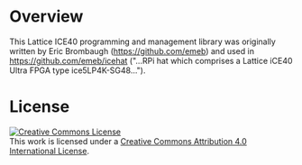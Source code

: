 # Overview
This Lattice ICE40 programming and management library was originally written by Eric Brombaugh (https://github.com/emeb) and used in https://github.com/emeb/icehat ("...RPi hat which comprises a Lattice iCE40 Ultra FPGA type ice5LP4K-SG48...").

# License
<a rel="license" href="http://creativecommons.org/licenses/by/4.0/"><img alt="Creative Commons License" style="border-width:0" src="https://i.creativecommons.org/l/by/4.0/88x31.png" /></a><br />This work is licensed under a <a rel="license" href="http://creativecommons.org/licenses/by/4.0/">Creative Commons Attribution 4.0 International License</a>.